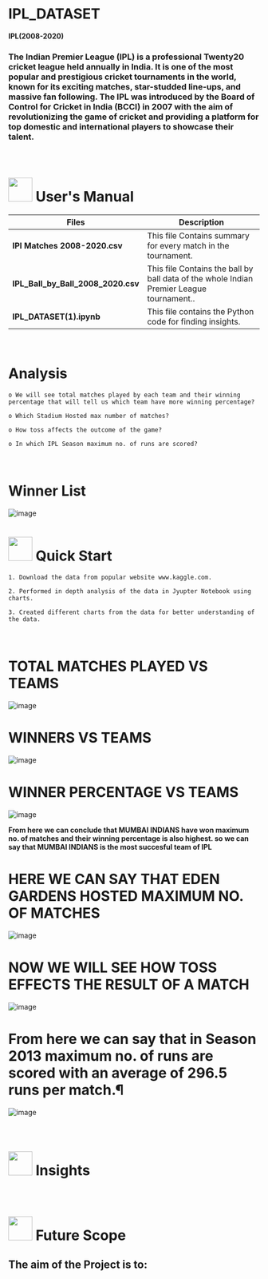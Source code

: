 # IPL_DATASET
**IPL(2008-2020)**

### The Indian Premier League (IPL) is a professional Twenty20 cricket league held annually in India. It is one of the most popular and prestigious cricket tournaments in the world, known for its exciting matches, star-studded line-ups, and massive fan following. The IPL was introduced by the Board of Control for Cricket in India (BCCI) in 2007 with the aim of revolutionizing the game of cricket and providing a platform for top domestic and international players to showcase their talent.
<br>

# <img src="https://user-images.githubusercontent.com/106439762/181935629-b3c47bd3-77fb-4431-a11c-ff8ba0942b63.gif" width="48" height="48"> **User's Manual**

| Files| Description |
| -------------   | ------------- |
| **IPl Matches 2008-2020.csv**  | This file Contains summary for every match in the tournament.  |
| **IPL_Ball_by_Ball_2008_2020.csv** | This file Contains the ball by ball data of the whole Indian Premier League tournament.. |
| **IPL_DATASET(1).ipynb**  | This file contains the  Python code for finding insights. |

<br>


# **Analysis**


  
    o We will see total matches played by each team and their winning percentage that will tell us which team have more winning percentage?
  
    o Which Stadium Hosted max number of matches?
  
    o How toss affects the outcome of the game?
  
    o In which IPL Season maximum no. of runs are scored?
  
  
<br>



# Winner List
![image](https://github.com/Swati-Latta/IPL_DATASET/assets/134490572/991d337a-7a8b-423e-9d46-9c47e7a109db)
<br>
# <img src="https://user-images.githubusercontent.com/106439762/181937125-2a4b22a3-f8a9-4226-bbd3-df972f9dbbc4.gif" width="48" height="48" > Quick Start


    1. Download the data from popular website www.kaggle.com. 
    
    2. Performed in depth analysis of the data in Jyupter Notebook using  charts.
    
    3. Created different charts from the data for better understanding of the data.
    
   
<br>


# TOTAL MATCHES PLAYED VS TEAMS
![image](https://github.com/Swati-Latta/IPL_DATASET/assets/134490572/69f813bc-1e49-4835-a21a-60add1089028)


# WINNERS VS TEAMS
![image](https://github.com/Swati-Latta/IPL_DATASET/assets/134490572/108be430-63ed-442c-82b1-80c187753e78)

# WINNER PERCENTAGE VS TEAMS
![image](https://github.com/Swati-Latta/IPL_DATASET/assets/134490572/8f8526f8-749d-4e3a-8bb0-1eb467eaed7c)

**From here we can conclude that MUMBAI INDIANS have won maximum no. of matches and their winning percentage is also highest. so we can say that MUMBAI INDIANS is the most succesful team of IPL**

# HERE WE CAN SAY THAT EDEN GARDENS HOSTED MAXIMUM NO. OF MATCHES
![image](https://github.com/Swati-Latta/IPL_DATASET/assets/134490572/5b490c6f-1739-4fb5-b6f5-3293e5c55192)




# NOW WE WILL SEE HOW TOSS EFFECTS THE RESULT OF A MATCH
![image](https://github.com/Swati-Latta/IPL_DATASET/assets/134490572/744898a6-9590-4233-bf65-f30286122a9a)



# From here we can say that in Season 2013 maximum no. of runs are scored with an average of 296.5 runs per match.¶
![image](https://github.com/Swati-Latta/IPL_DATASET/assets/134490572/ae88ff3d-15da-4f82-8706-333bebb7e79a)

<br>

# <img src=https://user-images.githubusercontent.com/106439762/178428775-03d67679-9aa4-4b08-91e9-6eb6ed8faf66.gif  width="48" height="48"> Insights 

<br>

 #  <img src=https://user-images.githubusercontent.com/106439762/178803205-47a08ce7-2187-4f96-b301-a2b68690619a.gif width="48" height="48" > Future Scope
## The aim of the Project is to:
